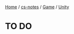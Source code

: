 [Home](https://mengxianbin.github.io) /
[cs-notes](https://mengxianbin.github.io/cs-notes/content) /
[Game](https://mengxianbin.github.io/cs-notes/content/Game) /
[Unity](https://mengxianbin.github.io/cs-notes/content/Game/Unity)

# TO DO
